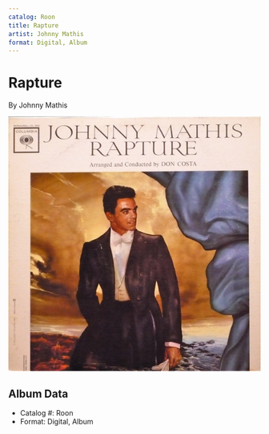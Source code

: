 ```yaml
---
catalog: Roon
title: Rapture
artist: Johnny Mathis
format: Digital, Album
---
```


# Rapture

By Johnny Mathis

![](../../assets/albumcovers/Johnny_Mathis-Rapture.png)

## Album Data

- Catalog #: Roon
- Format: Digital, Album

